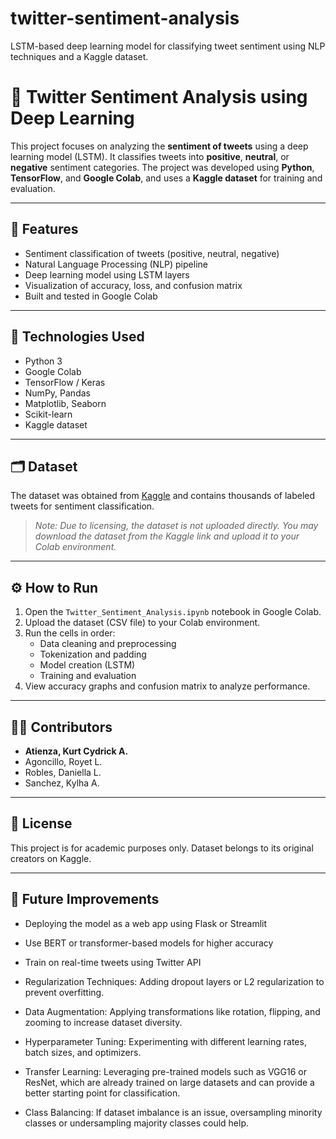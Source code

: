 # twitter-sentiment-analysis
LSTM-based deep learning model for classifying tweet sentiment using NLP techniques and a Kaggle dataset.

# 🧠 Twitter Sentiment Analysis using Deep Learning

This project focuses on analyzing the **sentiment of tweets** using a deep learning model (LSTM). It classifies tweets into **positive**, **neutral**, or **negative** sentiment categories. The project was developed using **Python**, **TensorFlow**, and **Google Colab**, and uses a **Kaggle dataset** for training and evaluation.

---

## 📌 Features

- Sentiment classification of tweets (positive, neutral, negative)
- Natural Language Processing (NLP) pipeline
- Deep learning model using LSTM layers
- Visualization of accuracy, loss, and confusion matrix
- Built and tested in Google Colab

---

## 🔧 Technologies Used

- Python 3
- Google Colab
- TensorFlow / Keras
- NumPy, Pandas
- Matplotlib, Seaborn
- Scikit-learn
- Kaggle dataset

---

## 🗂 Dataset

The dataset was obtained from [Kaggle]([https://www.kaggle.com/](https://www.kaggle.com/datasets/saurabhshahane/twitter-sentiment-dataset)) and contains thousands of labeled tweets for sentiment classification.

> *Note: Due to licensing, the dataset is not uploaded directly. You may download the dataset from the Kaggle link and upload it to your Colab environment.*

---

## ⚙️ How to Run

1. Open the `Twitter_Sentiment_Analysis.ipynb` notebook in Google Colab.
2. Upload the dataset (CSV file) to your Colab environment.
3. Run the cells in order:
   - Data cleaning and preprocessing
   - Tokenization and padding
   - Model creation (LSTM)
   - Training and evaluation
4. View accuracy graphs and confusion matrix to analyze performance.

---


## 👨‍💻 Contributors

- **Atienza, Kurt Cydrick A.**
- Agoncillo, Royet L.
- Robles, Daniella L.
- Sanchez, Kylha A.

---

## 📄 License

This project is for academic purposes only. Dataset belongs to its original creators on Kaggle.

---

## 🚀 Future Improvements

- Deploying the model as a web app using Flask or Streamlit
- Use BERT or transformer-based models for higher accuracy
- Train on real-time tweets using Twitter API

- Regularization Techniques: Adding dropout layers or L2 regularization to prevent overfitting.
- Data Augmentation: Applying transformations like rotation, flipping, and zooming to increase dataset diversity.
- Hyperparameter Tuning: Experimenting with different learning rates, batch sizes, and optimizers.
- Transfer Learning: Leveraging pre-trained models such as VGG16 or ResNet, which are already trained on large datasets and can provide a better starting point for classification.
- Class Balancing: If dataset imbalance is an issue, oversampling minority classes or undersampling majority classes could help.

